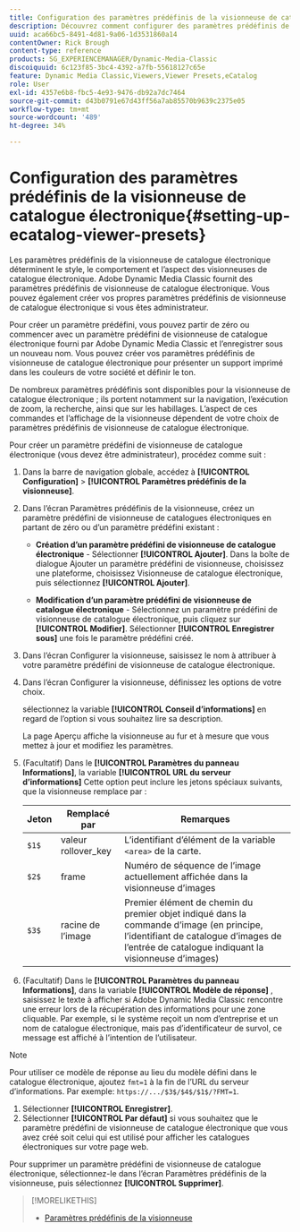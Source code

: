 ```yaml
---
title: Configuration des paramètres prédéfinis de la visionneuse de catalogue électronique
description: Découvrez comment configurer des paramètres prédéfinis de visionneuse de catalogue électronique dans Adobe Dynamic Media Classic.
uuid: aca66bc5-8491-4d81-9a06-1d3531860a14
contentOwner: Rick Brough
content-type: reference
products: SG_EXPERIENCEMANAGER/Dynamic-Media-Classic
discoiquuid: 6c123f85-3bc4-4392-a7fb-55618127c65e
feature: Dynamic Media Classic,Viewers,Viewer Presets,eCatalog
role: User
exl-id: 4357e6b8-fbc5-4e93-9476-db92a7dc7464
source-git-commit: d43b0791e67d43ff56a7ab85570b9639c2375e05
workflow-type: tm+mt
source-wordcount: '489'
ht-degree: 34%

---
```


# Configuration des paramètres prédéfinis de la visionneuse de catalogue électronique{#setting-up-ecatalog-viewer-presets}

Les paramètres prédéfinis de la visionneuse de catalogue électronique déterminent le style, le comportement et l’aspect des visionneuses de catalogue électronique. Adobe Dynamic Media Classic fournit des paramètres prédéfinis de visionneuse de catalogue électronique. Vous pouvez également créer vos propres paramètres prédéfinis de visionneuse de catalogue électronique si vous êtes administrateur.

Pour créer un paramètre prédéfini, vous pouvez partir de zéro ou commencer avec un paramètre prédéfini de visionneuse de catalogue électronique fourni par Adobe Dynamic Media Classic et l’enregistrer sous un nouveau nom. Vous pouvez créer vos paramètres prédéfinis de visionneuse de catalogue électronique pour présenter un support imprimé dans les couleurs de votre société et définir le ton.

De nombreux paramètres prédéfinis sont disponibles pour la visionneuse de catalogue électronique ; ils portent notamment sur la navigation, l’exécution de zoom, la recherche, ainsi que sur les habillages. L’aspect de ces commandes et l’affichage de la visionneuse dépendent de votre choix de paramètres prédéfinis de visionneuse de catalogue électronique.

Pour créer un paramètre prédéfini de visionneuse de catalogue électronique (vous devez être administrateur), procédez comme suit :

1. Dans la barre de navigation globale, accédez à **[!UICONTROL Configuration]** > **[!UICONTROL Paramètres prédéfinis de la visionneuse]**.
1. Dans l’écran Paramètres prédéfinis de la visionneuse, créez un paramètre prédéfini de visionneuse de catalogues électroniques en partant de zéro ou d’un paramètre prédéfini existant :

   * **Création d’un paramètre prédéfini de visionneuse de catalogue électronique** - Sélectionner **[!UICONTROL Ajouter]**. Dans la boîte de dialogue Ajouter un paramètre prédéfini de visionneuse, choisissez une plateforme, choisissez Visionneuse de catalogue électronique, puis sélectionnez **[!UICONTROL Ajouter]**.

   * **Modification d’un paramètre prédéfini de visionneuse de catalogue électronique** - Sélectionnez un paramètre prédéfini de visionneuse de catalogue électronique, puis cliquez sur **[!UICONTROL Modifier]**. Sélectionner **[!UICONTROL Enregistrer sous]** une fois le paramètre prédéfini créé.

1. Dans l’écran Configurer la visionneuse, saisissez le nom à attribuer à votre paramètre prédéfini de visionneuse de catalogue électronique.
1. Dans l’écran Configurer la visionneuse, définissez les options de votre choix.

   sélectionnez la variable **[!UICONTROL Conseil d’informations]** en regard de l’option si vous souhaitez lire sa description.

   La page Aperçu affiche la visionneuse au fur et à mesure que vous mettez à jour et modifiez les paramètres.

1. (Facultatif) Dans le **[!UICONTROL Paramètres du panneau Informations]**, la variable **[!UICONTROL URL du serveur d’informations]** Cette option peut inclure les jetons spéciaux suivants, que la visionneuse remplace par :

   | Jeton | Remplacé par | Remarques |
   | --- | --- | --- |
   | `$1$` | valeur rollover_key | L’identifiant d’élément de la variable `<area>` de la carte. |
   | `$2$` | frame | Numéro de séquence de l’image actuellement affichée dans la visionneuse d’images |
   | `$3$` | racine de l’image | Premier élément de chemin du premier objet indiqué dans la commande d’image (en principe, l’identifiant de catalogue d’images de l’entrée de catalogue indiquant la visionneuse d’images) |

1. (Facultatif) Dans le **[!UICONTROL Paramètres du panneau Informations]**, dans la variable **[!UICONTROL Modèle de réponse]** , saisissez le texte à afficher si Adobe Dynamic Media Classic rencontre une erreur lors de la récupération des informations pour une zone cliquable. Par exemple, si le système reçoit un nom d’entreprise et un nom de catalogue électronique, mais pas d’identificateur de survol, ce message est affiché à l’intention de l’utilisateur.

>[!NOTE]
>
>Pour utiliser ce modèle de réponse au lieu du modèle défini dans le catalogue électronique, ajoutez `fmt=1` à la fin de l’URL du serveur d’informations. Par exemple: `https://.../$3$/$4$/$1$/?FMT=1`.

1. Sélectionner **[!UICONTROL Enregistrer]**.
1. Sélectionner **[!UICONTROL Par défaut]** si vous souhaitez que le paramètre prédéfini de visionneuse de catalogue électronique que vous avez créé soit celui qui est utilisé pour afficher les catalogues électroniques sur votre page web.

Pour supprimer un paramètre prédéfini de visionneuse de catalogue électronique, sélectionnez-le dans l’écran Paramètres prédéfinis de la visionneuse, puis sélectionnez **[!UICONTROL Supprimer]**.

>[!MORELIKETHIS]
>
>* [Paramètres prédéfinis de la visionneuse](application-setup.md#viewer_presets)

